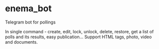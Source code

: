 # enema_bot
Telegram bot for pollings

In single command - create, edit, lock, unlock, delete, restore, get a list of polls and its results, easy publication...
Support HTML tags, photo, video and documents.
